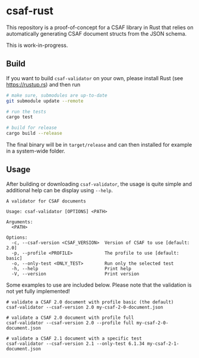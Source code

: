 # csaf-rust

This repository is a proof-of-concept for a CSAF library in Rust that relies on automatically generating CSAF document structs from the JSON schema.

This is work-in-progress.

## Build

If you want to build `csaf-validator` on your own, please install Rust (see https://rustup.rs) and then run

```bash
# make sure, submodules are up-to-date
git submodule update --remote

# run the tests
cargo test

# build for release
cargo build --release
```

The final binary will be in `target/release` and can then installed for example in a system-wide folder.

## Usage

After building or downloading `csaf-validator`, the usage is quite simple and additional help can be display using `--help`.

```
A validator for CSAF documents

Usage: csaf-validator [OPTIONS] <PATH>

Arguments:
  <PATH>  

Options:
  -c, --csaf-version <CSAF_VERSION>  Version of CSAF to use [default: 2.0]
  -p, --profile <PROFILE>            The profile to use [default: basic]
  -o, --only-test <ONLY_TEST>        Run only the selected test
  -h, --help                         Print help
  -V, --version                      Print version
```

Some examples to use are included below. Please note that the validation is not yet fully implemented!

```
# validate a CSAF 2.0 document with profile basic (the default)
csaf-validator --csaf-version 2.0 my-csaf-2-0-document.json

# validate a CSAF 2.0 document with profile full
csaf-validator --csaf-version 2.0 --profile full my-csaf-2-0-document.json

# validate a CSAF 2.1 document with a specific test
csaf-validator --csaf-version 2.1 --only-test 6.1.34 my-csaf-2-1-document.json
```
